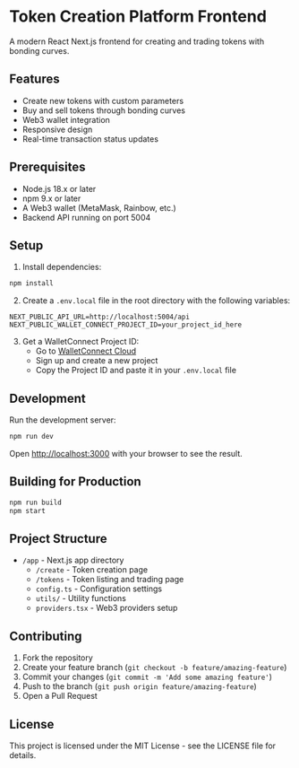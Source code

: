# Token Creation Platform Frontend

A modern React Next.js frontend for creating and trading tokens with bonding curves.

## Features

- Create new tokens with custom parameters
- Buy and sell tokens through bonding curves
- Web3 wallet integration
- Responsive design
- Real-time transaction status updates

## Prerequisites

- Node.js 18.x or later
- npm 9.x or later
- A Web3 wallet (MetaMask, Rainbow, etc.)
- Backend API running on port 5004

## Setup

1. Install dependencies:
```bash
npm install
```

2. Create a `.env.local` file in the root directory with the following variables:
```
NEXT_PUBLIC_API_URL=http://localhost:5004/api
NEXT_PUBLIC_WALLET_CONNECT_PROJECT_ID=your_project_id_here
```

3. Get a WalletConnect Project ID:
   - Go to [WalletConnect Cloud](https://cloud.walletconnect.com/)
   - Sign up and create a new project
   - Copy the Project ID and paste it in your `.env.local` file

## Development

Run the development server:

```bash
npm run dev
```

Open [http://localhost:3000](http://localhost:3000) with your browser to see the result.

## Building for Production

```bash
npm run build
npm start
```

## Project Structure

- `/app` - Next.js app directory
  - `/create` - Token creation page
  - `/tokens` - Token listing and trading page
  - `config.ts` - Configuration settings
  - `utils/` - Utility functions
  - `providers.tsx` - Web3 providers setup

## Contributing

1. Fork the repository
2. Create your feature branch (`git checkout -b feature/amazing-feature`)
3. Commit your changes (`git commit -m 'Add some amazing feature'`)
4. Push to the branch (`git push origin feature/amazing-feature`)
5. Open a Pull Request

## License

This project is licensed under the MIT License - see the LICENSE file for details.
